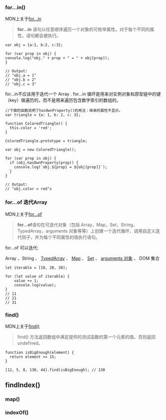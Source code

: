 ### for...in() 

MDN上关于[for...in](https://developer.mozilla.org/zh-CN/docs/Web/JavaScript/Reference/Statements/for...in)
> **for...in** 语句以任意顺序遍历一个对象的可枚举属性。对于每个不同的属性，语句都会被执行。


```
var obj = {a:1, b:2, c:3};

for (var prop in obj) {
console.log("obj." + prop + " = " + obj[prop]);
}

// Output:
// "obj.a = 1"
// "obj.b = 2"
// "obj.c = 3"

```
for...in不应该用于迭代一个 Array . for...in 循环是用来对实例对象和原型链中的键（key）做遍历的，而不是用来遍历包含数字索引的数组的。
```
//下面的函数说明了hasOwnProperty()的用法：继承的属性不显示。
var triangle = {a: 1, b: 2, c: 3};

function ColoredTriangle() {
  this.color = 'red';
}

ColoredTriangle.prototype = triangle;

var obj = new ColoredTriangle();

for (var prop in obj) {
  if (obj.hasOwnProperty(prop)) {
    console.log(`obj.${prop} = ${obj[prop]}`);
  } 
}

// Output:
// "obj.color = red"s
```

### for...of 迭代Array 

MDN上关于[for...of](https://developer.mozilla.org/zh-CN/docs/Web/JavaScript/Reference/Statements/for...of)
> **for...of**语句在可迭代对象（包括 Array，Map，Set，String，TypedArray，arguments 对象等等）上创建一个迭代循环，调用自定义迭代钩子，并为每个不同属性的值执行语句。

for...of 可以迭代:

Array 、String 、 [TypedArray](https://developer.mozilla.org/zh-CN/docs/Web/JavaScript/Reference/Global_Objects/TypedArray) 、 [Map](https://developer.mozilla.org/zh-CN/docs/Web/JavaScript/Reference/Global_Objects/Map) 、 [Set](https://developer.mozilla.org/zh-CN/docs/Web/JavaScript/Reference/Global_Objects/Set) 、 [ arguments 对象](https://developer.mozilla.org/zh-CN/docs/Web/JavaScript/Reference/Functions/arguments) 、 DOM 集合



```
let iterable = [10, 20, 30];

for (let value of iterable) {
    value += 1;
    console.log(value);
}
// 11
// 21
// 31
```

### find() 

MDN上关于[find()](https://developer.mozilla.org/zh-CN/docs/Web/JavaScript/Reference/Global_Objects/Array/find)
> find() 方法返回数组中满足提供的测试函数的第一个元素的值。否则返回 undefined。

```
function isBigEnough(element) {
  return element >= 15;
}

[12, 5, 8, 130, 44].find(isBigEnough); // 130
```


## findIndex()   


### map()   


### indexOf() 


